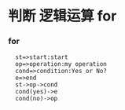 # 判断  逻辑运算  for
### for
```flow
  st=>start:start
  op=>operation:my operation
  cond=>condition:Yes or No?
  e=>end
  st->op->cond
  cond(yes)->e
  cond(no)->op
```
